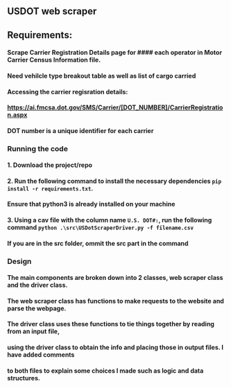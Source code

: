 ## USDOT web scraper 

## Requirements:
#### Scrape Carrier Registration Details page for #### each operator in Motor Carrier Census Information file.
#### Need vehilcle type breakout table as well as list of cargo carried

#### Accessing the carrier regisration details: 
#### https://ai.fmcsa.dot.gov/SMS/Carrier/[DOT_NUMBER]/CarrierRegistration.aspx 
#### DOT number is a unique identifier for each carrier

### Running the code
#### 1. Download the project/repo
#### 2. Run the following command to install the necessary dependencies `pip install -r requirements.txt`. 
#### Ensure that python3 is already installed on your machine
#### 3. Using a cav file with the column name `U.S. DOT#:`, run the following command `python .\src\USDotScraperDriver.py -f filename.csv`
#### If you are in the src folder, ommit the src part in the command


### Design
#### The main components are broken down into 2 classes, web scraper class and the driver class.
#### The web scraper class has functions to make requests to the website and parse the webpage.
#### The driver class uses these functions to tie things together by reading from an input file,
#### using the driver class to obtain the info and placing those in output files. I have added comments
#### to both files to explain some choices I made such as logic and data structures.